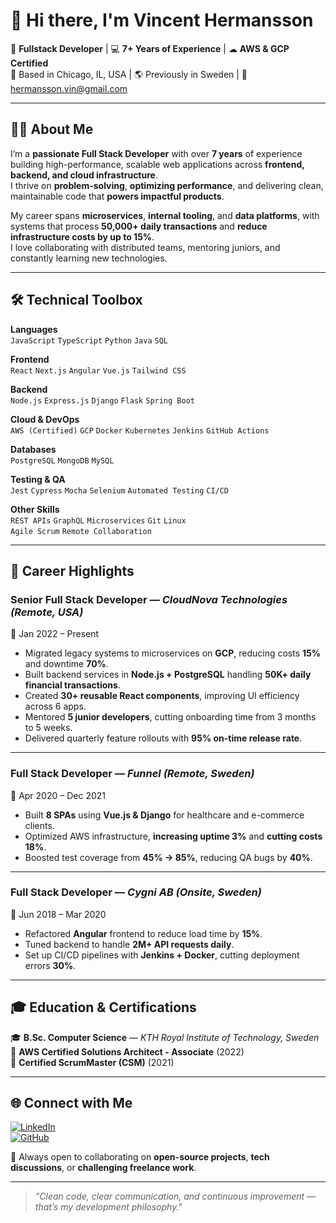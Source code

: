 # 👋 Hi there, I'm Vincent Hermansson  

🚀 **Fullstack Developer** | 💻 **7+ Years of Experience** | ☁ **AWS & GCP Certified**  
📍 Based in Chicago, IL, USA | 🌎 Previously in Sweden | 📧 [hermansson.vin@gmail.com](mailto:hermansson.vin@gmail.com)  

---

## 🧑‍💻 About Me  

I’m a **passionate Full Stack Developer** with over **7 years** of experience building high-performance, scalable web applications across **frontend, backend, and cloud infrastructure**.  
I thrive on **problem-solving**, **optimizing performance**, and delivering clean, maintainable code that **powers impactful products**.  

My career spans **microservices**, **internal tooling**, and **data platforms**, with systems that process **50,000+ daily transactions** and **reduce infrastructure costs by up to 15%**.  
I love collaborating with distributed teams, mentoring juniors, and constantly learning new technologies.

---

## 🛠️ Technical Toolbox  

**Languages**  
`JavaScript` `TypeScript` `Python` `Java` `SQL`  

**Frontend**  
`React` `Next.js` `Angular` `Vue.js` `Tailwind CSS`  

**Backend**  
`Node.js` `Express.js` `Django` `Flask` `Spring Boot`  

**Cloud & DevOps**  
`AWS (Certified)` `GCP` `Docker` `Kubernetes` `Jenkins` `GitHub Actions`  

**Databases**  
`PostgreSQL` `MongoDB` `MySQL`  

**Testing & QA**  
`Jest` `Cypress` `Mocha` `Selenium` `Automated Testing` `CI/CD`  

**Other Skills**  
`REST APIs` `GraphQL` `Microservices` `Git` `Linux`  
`Agile Scrum` `Remote Collaboration`  

---

## 💼 Career Highlights  

### **Senior Full Stack Developer** — *CloudNova Technologies* *(Remote, USA)*  
📅 Jan 2022 – Present  
- Migrated legacy systems to microservices on **GCP**, reducing costs **15%** and downtime **70%**.  
- Built backend services in **Node.js + PostgreSQL** handling **50K+ daily financial transactions**.  
- Created **30+ reusable React components**, improving UI efficiency across 6 apps.  
- Mentored **5 junior developers**, cutting onboarding time from 3 months to 5 weeks.  
- Delivered quarterly feature rollouts with **95% on-time release rate**.

---

### **Full Stack Developer** — *Funnel* *(Remote, Sweden)*  
📅 Apr 2020 – Dec 2021  
- Built **8 SPAs** using **Vue.js & Django** for healthcare and e-commerce clients.  
- Optimized AWS infrastructure, **increasing uptime 3%** and **cutting costs 18%**.  
- Boosted test coverage from **45% → 85%**, reducing QA bugs by **40%**.  

---

### **Full Stack Developer** — *Cygni AB* *(Onsite, Sweden)*  
📅 Jun 2018 – Mar 2020  
- Refactored **Angular** frontend to reduce load time by **15%**.  
- Tuned backend to handle **2M+ API requests daily**.  
- Set up CI/CD pipelines with **Jenkins + Docker**, cutting deployment errors **30%**.

---

## 🎓 Education & Certifications  

🎓 **B.Sc. Computer Science** — *KTH Royal Institute of Technology, Sweden*  
📜 **AWS Certified Solutions Architect - Associate** (2022)  
📜 **Certified ScrumMaster (CSM)** (2021)  

---

## 🌐 Connect with Me  

[![LinkedIn](https://img.shields.io/badge/LinkedIn-Vincent%20Hermansson-blue?logo=linkedin)](https://linkedin.com/in/vincenth26)  
[![GitHub](https://img.shields.io/badge/GitHub-vincenthermansson-lightgrey?logo=github)](https://github.com/vincenthermansson)  

💬 Always open to collaborating on **open-source projects**, **tech discussions**, or **challenging freelance work**.  

---

> _"Clean code, clear communication, and continuous improvement — that’s my development philosophy."_  

